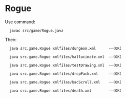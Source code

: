# Rogue

Use command:
````
  javac src/game/Rogue.java
````
Then:
````
  java src.game.Rogue xmlfiles/dungeon.xml      --(OK)
````
````
  java src.game.Rogue xmlfiles/hallucinate.xml  --(OK)
````
````
  java src.game.Rogue xmlfiles/testDrawing.xml  --(OK)
````
````
  java src.game.Rogue xmlfiles/dropPack.xml     --(OK)
````
````
  java src.game.Rogue xmlfiles/badScroll.xml    --(OK)
````
````
  java src.game.Rogue xmlfiles/death.xml        --(OK)
````
